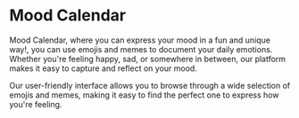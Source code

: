 # Mood Calendar

Mood Calendar, where you can express your mood in a fun and unique way!, you can use emojis and memes to document your daily emotions. Whether you're feeling happy, sad, or somewhere in between, our platform makes it easy to capture and reflect on your mood.

Our user-friendly interface allows you to browse through a wide selection of emojis and memes, making it easy to find the perfect one to express how you're feeling.
